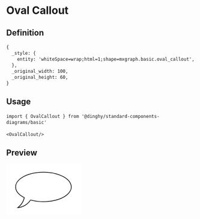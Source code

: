 # Oval Callout

## Definition

```
{
  _style: { 
    entity: 'whiteSpace=wrap;html=1;shape=mxgraph.basic.oval_callout',
  },
  _original_width: 100,
  _original_height: 60,
}
```

## Usage

```
import { OvalCallout } from '@dinghy/standard-components-diagrams/basic'

<OvalCallout/>
```

## Preview

<img src="./oval-callout.png" width="200"/>
